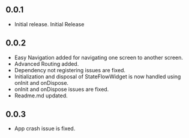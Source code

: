 ## 0.0.1

* Initial release.
Initial Release

## 0.0.2

* Easy Navigation added for navigating one screen to another screen.
* Advanced Routing added.
* Dependency not registering issues are fixed.
* Initialization and disposal of StateFlowWidget is now handled using onInit and onDispose.
* onInit and onDispose issues are fixed.
* Readme.md updated.

## 0.0.3

* App crash issue is fixed.